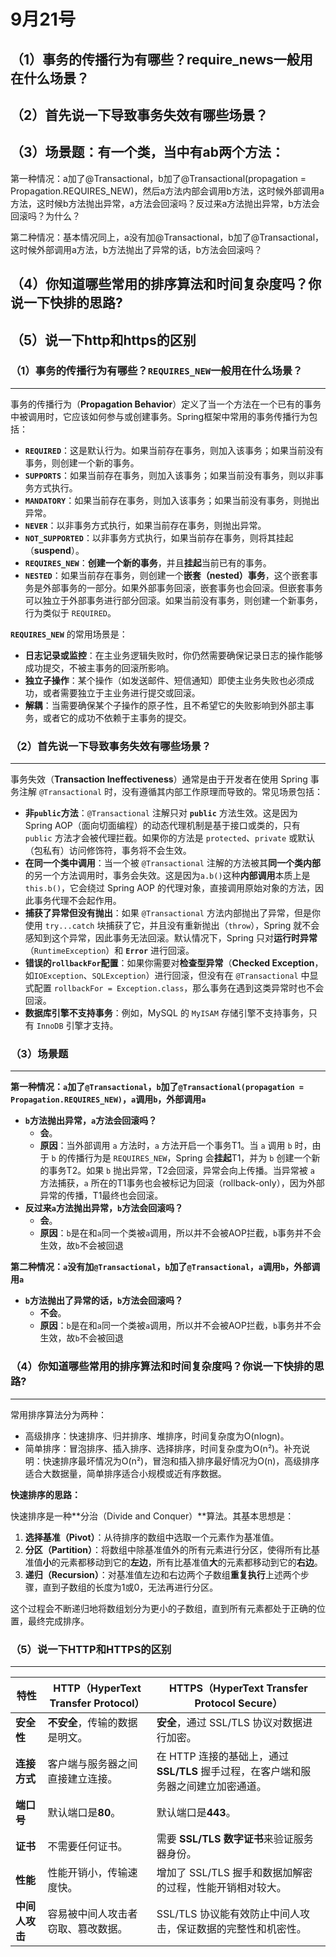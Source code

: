 # 9月21号

## （1）事务的传播行为有哪些？require_news一般用在什么场景？

## （2）首先说一下导致事务失效有哪些场景？


## （3）场景题：有一个类，当中有ab两个方法：

第一种情况：a加了@Transactional，b加了@Transactional(propagation = Propagation.REQUIRES_NEW)，然后a方法内部会调用b方法，这时候外部调用a方法，这时候b方法抛出异常，a方法会回滚吗？反过来a方法抛出异常，b方法会回滚吗？为什么？

第二种情况：基本情况同上，a没有加@Transactional，b加了@Transactional，这时候外部调用a方法，b方法抛出了异常的话，b方法会回滚吗？

## （4）你知道哪些常用的排序算法和时间复杂度吗？你说一下快排的思路?

## （5）说一下http和https的区别









### （1）事务的传播行为有哪些？`REQUIRES_NEW`一般用在什么场景？



------

事务的传播行为（**Propagation Behavior**）定义了当一个方法在一个已有的事务中被调用时，它应该如何参与或创建事务。Spring框架中常用的事务传播行为包括：

- **`REQUIRED`**：这是默认行为。如果当前存在事务，则加入该事务；如果当前没有事务，则创建一个新的事务。
- **`SUPPORTS`**：如果当前存在事务，则加入该事务；如果当前没有事务，则以非事务方式执行。
- **`MANDATORY`**：如果当前存在事务，则加入该事务；如果当前没有事务，则抛出异常。
- **`NEVER`**：以非事务方式执行，如果当前存在事务，则抛出异常。
- **`NOT_SUPPORTED`**：以非事务方式执行，如果当前存在事务，则将其挂起（**suspend**）。
- **`REQUIRES_NEW`**：**创建一个新的事务**，并且**挂起**当前已有的事务。
- **`NESTED`**：如果当前存在事务，则创建一个**嵌套（nested）事务**，这个嵌套事务是外部事务的一部分。如果外部事务回滚，嵌套事务也会回滚。但嵌套事务可以独立于外部事务进行部分回滚。如果当前没有事务，则创建一个新事务，行为类似于 `REQUIRED`。

**`REQUIRES_NEW`** 的常用场景是：

- **日志记录或监控**：在主业务逻辑失败时，你仍然需要确保记录日志的操作能够成功提交，不被主事务的回滚所影响。
- **独立子操作**：某个操作（如发送邮件、短信通知）即使主业务失败也必须成功，或者需要独立于主业务进行提交或回滚。
- **解耦**：当需要确保某个子操作的原子性，且不希望它的失败影响到外部主事务，或者它的成功不依赖于主事务的提交。



### （2）首先说一下导致事务失效有哪些场景？



------

事务失效（**Transaction Ineffectiveness**）通常是由于开发者在使用 Spring 事务注解 `@Transactional` 时，没有遵循其内部工作原理而导致的。常见场景包括：

- **非`public`方法**：`@Transactional` 注解只对 **`public`** 方法生效。这是因为 Spring AOP（面向切面编程）的动态代理机制是基于接口或类的，只有 `public` 方法才会被代理拦截。如果你的方法是 `protected`、`private` 或默认（包私有）访问修饰符，事务将不会生效。
- **在同一个类中调用**：当一个被 `@Transactional` 注解的方法被其**同一个类内部**的另一个方法调用时，事务会失效。这是因为`a.b()`这种**内部调用**本质上是`this.b()`，它会绕过 Spring AOP 的代理对象，直接调用原始对象的方法，因此事务代理不会起作用。
- **捕获了异常但没有抛出**：如果 `@Transactional` 方法内部抛出了异常，但是你使用 `try...catch` 块捕获了它，并且没有重新抛出（`throw`），Spring 就不会感知到这个异常，因此事务无法回滚。默认情况下，Spring 只对**运行时异常**（`RuntimeException`）和 **`Error`** 进行回滚。
- **错误的`rollbackFor`配置**：如果你需要对**检查型异常**（**Checked Exception**，如`IOException`、`SQLException`）进行回滚，但没有在 `@Transactional` 中显式配置 `rollbackFor = Exception.class`，那么事务在遇到这类异常时也不会回滚。
- **数据库引擎不支持事务**：例如，MySQL 的 `MyISAM` 存储引擎不支持事务，只有 `InnoDB` 引擎才支持。



### （3）场景题



------

**第一种情况：`a`加了`@Transactional`，`b`加了`@Transactional(propagation = Propagation.REQUIRES_NEW)`，`a`调用`b`，外部调用`a`**

- **`b`方法抛出异常，`a`方法会回滚吗？**
  - **会**。
  - **原因**：当外部调用 `a` 方法时，`a` 方法开启一个事务T1。当 `a` 调用 `b` 时，由于 `b` 的传播行为是 `REQUIRES_NEW`，Spring 会**挂起**T1，并为 `b` 创建一个新的事务T2。如果 `b` 抛出异常，T2会回滚，异常会向上传播。当异常被 `a` 方法捕获，`a` 所在的T1事务也会被标记为回滚（rollback-only），因为外部异常的传播，T1最终也会回滚。
- **反过来`a`方法抛出异常，`b`方法会回滚吗？**
  - **会**。
  - **原因**：`b`是在和`a`同一个类被`a`调用，所以并不会被AOP拦截，`b`事务并不会生效，故`b`不会被回退

**第二种情况：`a`没有加`@Transactional`，`b`加了`@Transactional`，`a`调用`b`，外部调用`a`**

- **`b`方法抛出了异常的话，`b`方法会回滚吗？**
  - **不会**。
  - **原因**：`b`是在和`a`同一个类被`a`调用，所以并不会被AOP拦截，`b`事务并不会生效，故`b`不会被回退



### （4）你知道哪些常用的排序算法和时间复杂度吗？你说一下快排的思路?



------

常用排序算法分为两种：

- 高级排序：快速排序、归并排序、堆排序，时间复杂度为O(nlogn)。
- 简单排序：冒泡排序、插入排序、选择排序，时间复杂度为O(n²)。补充说明：快速排序最坏情况为O(n²)，冒泡和插入排序最好情况为O(n)，高级排序适合大数据量，简单排序适合小规模或近有序数据。

**快速排序的思路：**

快速排序是一种**分治（Divide and Conquer）**算法。其基本思想是：

1. **选择基准（Pivot）**：从待排序的数组中选取一个元素作为基准值。
2. **分区（Partition）**：将数组中除基准值外的所有元素进行分区，使得所有比基准值**小**的元素都移动到它的**左边**，所有比基准值**大**的元素都移动到它的**右边**。
3. **递归（Recursion）**：对基准值左边和右边两个子数组**重复执行**上述两个步骤，直到子数组的长度为1或0，无法再进行分区。

这个过程会不断递归地将数组划分为更小的子数组，直到所有元素都处于正确的位置，最终完成排序。



### （5）说一下HTTP和HTTPS的区别



------

| 特性           | **HTTP**（HyperText Transfer Protocol） | **HTTPS**（HyperText Transfer Protocol Secure）              |
| -------------- | --------------------------------------- | ------------------------------------------------------------ |
| **安全性**     | **不安全**，传输的数据是明文。          | **安全**，通过 SSL/TLS 协议对数据进行加密。                  |
| **连接方式**   | 客户端与服务器之间直接建立连接。        | 在 HTTP 连接的基础上，通过 **SSL/TLS** 握手过程，在客户端和服务器之间建立加密通道。 |
| **端口号**     | 默认端口是**80**。                      | 默认端口是**443**。                                          |
| **证书**       | 不需要任何证书。                        | 需要 **SSL/TLS 数字证书**来验证服务器身份。                  |
| **性能**       | 性能开销小，传输速度快。                | 增加了 SSL/TLS 握手和数据加解密的过程，性能开销相对较大。    |
| **中间人攻击** | 容易被中间人攻击者窃取、篡改数据。      | SSL/TLS 协议能有效防止中间人攻击，保证数据的完整性和机密性。 |
